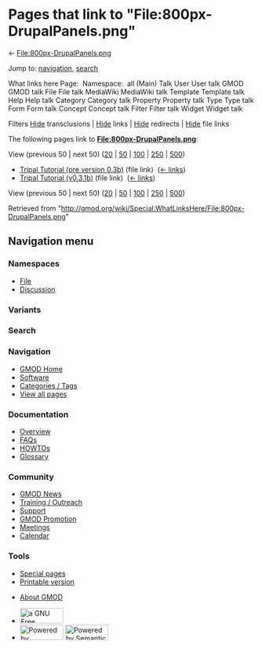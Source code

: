 <div id="mw-page-base" class="noprint">

</div>

<div id="mw-head-base" class="noprint">

</div>

<div id="content" class="mw-body" role="main">

<span id="top"></span>

<div id="mw-js-message" style="display:none;">

</div>



# <span dir="auto">Pages that link to "File:800px-DrupalPanels.png"</span>

<div id="bodyContent">

<div id="contentSub">

←
[File:800px-DrupalPanels.png](/wiki/File:800px-DrupalPanels.png "File:800px-DrupalPanels.png")

</div>

<div id="jump-to-nav" class="mw-jump">

Jump to: [navigation](#mw-navigation), [search](#p-search)

</div>

<div id="mw-content-text">

What links here Page:  Namespace:  all (Main) Talk User User talk GMOD
GMOD talk File File talk MediaWiki MediaWiki talk Template Template talk
Help Help talk Category Category talk Property Property talk Type Type
talk Form Form talk Concept Concept talk Filter Filter talk Widget
Widget talk

Filters
[Hide](/mediawiki/index.php?title=Special:WhatLinksHere/File:800px-DrupalPanels.png&hidetrans=1 "Special:WhatLinksHere/File:800px-DrupalPanels.png")
transclusions \|
[Hide](/mediawiki/index.php?title=Special:WhatLinksHere/File:800px-DrupalPanels.png&hidelinks=1 "Special:WhatLinksHere/File:800px-DrupalPanels.png")
links \|
[Hide](/mediawiki/index.php?title=Special:WhatLinksHere/File:800px-DrupalPanels.png&hideredirs=1 "Special:WhatLinksHere/File:800px-DrupalPanels.png")
redirects \|
[Hide](/mediawiki/index.php?title=Special:WhatLinksHere/File:800px-DrupalPanels.png&hideimages=1 "Special:WhatLinksHere/File:800px-DrupalPanels.png")
file links

The following pages link to
**[File:800px-DrupalPanels.png](/wiki/File:800px-DrupalPanels.png "File:800px-DrupalPanels.png")**:

View (previous 50 \| next 50)
([20](/mediawiki/index.php?title=Special:WhatLinksHere/File:800px-DrupalPanels.png&limit=20 "Special:WhatLinksHere/File:800px-DrupalPanels.png")
\|
[50](/mediawiki/index.php?title=Special:WhatLinksHere/File:800px-DrupalPanels.png&limit=50 "Special:WhatLinksHere/File:800px-DrupalPanels.png")
\|
[100](/mediawiki/index.php?title=Special:WhatLinksHere/File:800px-DrupalPanels.png&limit=100 "Special:WhatLinksHere/File:800px-DrupalPanels.png")
\|
[250](/mediawiki/index.php?title=Special:WhatLinksHere/File:800px-DrupalPanels.png&limit=250 "Special:WhatLinksHere/File:800px-DrupalPanels.png")
\|
[500](/mediawiki/index.php?title=Special:WhatLinksHere/File:800px-DrupalPanels.png&limit=500 "Special:WhatLinksHere/File:800px-DrupalPanels.png"))

- [Tripal Tutorial (pre version
  0.3b)](/wiki/Tripal_Tutorial_(pre_version_0.3b) "Tripal Tutorial (pre version 0.3b)")
  (file link) ‎ <span class="mw-whatlinkshere-tools">([←
  links](/mediawiki/index.php?title=Special:WhatLinksHere&target=Tripal+Tutorial+%28pre+version+0.3b%29 "Special:WhatLinksHere"))</span>
- [Tripal Tutorial
  (v0.3.1b)](/wiki/Tripal_Tutorial_(v0.3.1b) "Tripal Tutorial (v0.3.1b)")
  (file link) ‎ <span class="mw-whatlinkshere-tools">([←
  links](/mediawiki/index.php?title=Special:WhatLinksHere&target=Tripal+Tutorial+%28v0.3.1b%29 "Special:WhatLinksHere"))</span>

View (previous 50 \| next 50)
([20](/mediawiki/index.php?title=Special:WhatLinksHere/File:800px-DrupalPanels.png&limit=20 "Special:WhatLinksHere/File:800px-DrupalPanels.png")
\|
[50](/mediawiki/index.php?title=Special:WhatLinksHere/File:800px-DrupalPanels.png&limit=50 "Special:WhatLinksHere/File:800px-DrupalPanels.png")
\|
[100](/mediawiki/index.php?title=Special:WhatLinksHere/File:800px-DrupalPanels.png&limit=100 "Special:WhatLinksHere/File:800px-DrupalPanels.png")
\|
[250](/mediawiki/index.php?title=Special:WhatLinksHere/File:800px-DrupalPanels.png&limit=250 "Special:WhatLinksHere/File:800px-DrupalPanels.png")
\|
[500](/mediawiki/index.php?title=Special:WhatLinksHere/File:800px-DrupalPanels.png&limit=500 "Special:WhatLinksHere/File:800px-DrupalPanels.png"))

</div>

<div class="printfooter">

Retrieved from
"<http://gmod.org/wiki/Special:WhatLinksHere/File:800px-DrupalPanels.png>"

</div>

<div id="catlinks" class="catlinks catlinks-allhidden">

</div>

<div class="visualClear">

</div>

</div>

</div>

<div id="mw-navigation">

## Navigation menu

<div id="mw-head">



<div id="left-navigation">

<div id="p-namespaces" class="vectorTabs" role="navigation"
aria-labelledby="p-namespaces-label">

### Namespaces

- <span id="ca-nstab-image"><a href="/wiki/File:800px-DrupalPanels.png" accesskey="c"
  title="View the file page [c]">File</a></span>
- <span id="ca-talk"><a
  href="/mediawiki/index.php?title=File_talk:800px-DrupalPanels.png&amp;action=edit&amp;redlink=1"
  accesskey="t"
  title="Discussion about the content page [t]">Discussion</a></span>

</div>

<div id="p-variants" class="vectorMenu emptyPortlet" role="navigation"
aria-labelledby="p-variants-label">

### 

### Variants[](#)

<div class="menu">

</div>

</div>

</div>

<div id="right-navigation">





</div>

<div id="p-search" role="search">

### Search

<div id="simpleSearch">

</div>

</div>

</div>

</div>

<div id="mw-panel">

<div id="p-logo" role="banner">

<a href="/wiki/Main_Page"
style="background-image: url(http://gmod.org/images/GMOD-cogs.png);"
title="Visit the main page"></a>

</div>

<div id="p-Navigation" class="portal" role="navigation"
aria-labelledby="p-Navigation-label">

### Navigation

<div class="body">

- <span id="n-GMOD-Home">[GMOD Home](/wiki/Main_Page)</span>
- <span id="n-Software">[Software](/wiki/GMOD_Components)</span>
- <span id="n-Categories-.2F-Tags">[Categories /
  Tags](/wiki/Categories)</span>
- <span id="n-View-all-pages">[View all
  pages](/wiki/Special:AllPages)</span>

</div>

</div>

<div id="p-Documentation" class="portal" role="navigation"
aria-labelledby="p-Documentation-label">

### Documentation

<div class="body">

- <span id="n-Overview">[Overview](/wiki/Overview)</span>
- <span id="n-FAQs">[FAQs](/wiki/Category:FAQ)</span>
- <span id="n-HOWTOs">[HOWTOs](/wiki/Category:HOWTO)</span>
- <span id="n-Glossary">[Glossary](/wiki/Glossary)</span>

</div>

</div>

<div id="p-Community" class="portal" role="navigation"
aria-labelledby="p-Community-label">

### Community

<div class="body">

- <span id="n-GMOD-News">[GMOD News](/wiki/GMOD_News)</span>
- <span id="n-Training-.2F-Outreach">[Training /
  Outreach](/wiki/Training_and_Outreach)</span>
- <span id="n-Support">[Support](/wiki/Support)</span>
- <span id="n-GMOD-Promotion">[GMOD
  Promotion](/wiki/GMOD_Promotion)</span>
- <span id="n-Meetings">[Meetings](/wiki/Meetings)</span>
- <span id="n-Calendar">[Calendar](/wiki/Calendar)</span>

</div>

</div>

<div id="p-tb" class="portal" role="navigation"
aria-labelledby="p-tb-label">

### Tools

<div class="body">

- <span id="t-specialpages"><a href="/wiki/Special:SpecialPages" accesskey="q"
  title="A list of all special pages [q]">Special pages</a></span>
- <span id="t-print"><a
  href="/mediawiki/index.php?title=Special:WhatLinksHere/File:800px-DrupalPanels.png&amp;printable=yes"
  rel="alternate" accesskey="p"
  title="Printable version of this page [p]">Printable version</a></span>

</div>

</div>

</div>

</div>

<div id="footer" role="contentinfo">

- <span id="footer-places-about">[About
  GMOD](/wiki/GMOD:About "GMOD:About")</span>

<!-- -->

- <span id="footer-copyrightico">[<img src="http://www.gnu.org/graphics/gfdl-logo-small.png" width="88"
  height="31" alt="a GNU Free Documentation License" />](http://www.gnu.org/licenses/fdl-1.3.html)</span>
- <span id="footer-poweredbyico">[<img src="/mediawiki/skins/common/images/poweredby_mediawiki_88x31.png"
  width="88" height="31" alt="Powered by MediaWiki" />](//www.mediawiki.org/)
  [<img
  src="/mediawiki/extensions/SemanticMediaWiki/includes/../resources/images/smw_button.png"
  width="88" height="31" alt="Powered by Semantic MediaWiki" />](https://www.semantic-mediawiki.org/wiki/Semantic_MediaWiki)</span>

<div style="clear:both">

</div>

</div>
